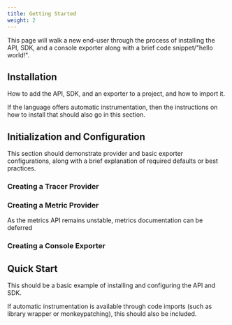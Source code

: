 ```yaml
---
title: Getting Started
weight: 2
---
```


This page will walk a new end-user through the process of installing the API,
SDK, and a console exporter along with a brief code snippet/"hello world!".

## Installation

How to add the API, SDK, and an exporter to a project, and how to import it.

If the language offers automatic instrumentation, then the instructions on how
to install that should also go in this section.

## Initialization and Configuration

This section should demonstrate provider and basic exporter configurations,
along with a brief explanation of required defaults or best practices.

### Creating a Tracer Provider

### Creating a Metric Provider

As the metrics API remains unstable, metrics documentation can be deferred

### Creating a Console Exporter

## Quick Start

This should be a basic example of installing and configuring the API and SDK.

If automatic instrumentation is available through code imports (such as library
wrapper or monkeypatching), this should also be included.
